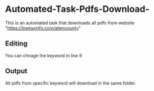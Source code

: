 # Automated-Task-Pdfs-Download-
This is an automated task that downloads all pdfs from  website "https://lowtaxinfo.com/allencounty"
## Editing 
You can chnage the keyword in line 9
## Output
All pdfs from specific keyword will download in the same folder.
